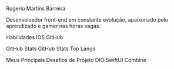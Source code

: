 
Rogerio Martins Barreira

Desenvolvedor front-end em constante evolução, apaixonado pelo aprendizado e gamer nas horas vagas.

Habilidades
IOS GitHub

GitHub Stats
GitHub Stats Top Langs

Meus Principais Desafios de Projeto DIO
SwiftUI Combine